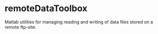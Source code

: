 # remoteDataToolbox
Matlab utilities for managing reading and writing of data files stored on a remote ftp-site.
